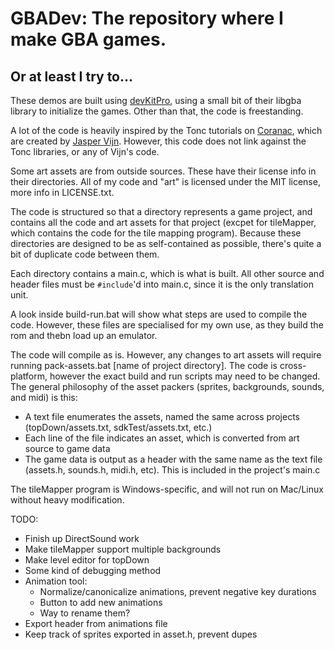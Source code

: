 GBADev: The repository where I make GBA games.
===========================
Or at least I try to...
---------------------------

These demos are built using [devKitPro](http://devkitpro.org/), using a small bit of their libgba library to initialize the games.  Other than that, the code is freestanding.

A lot of the code is heavily inspired by the Tonc tutorials on [Coranac](http://www.coranac.com/tonc/text/toc.htm), which are created by [Jasper Vijn](http://www.coranac.com).  However, this code does not link against the Tonc libraries, or any of Vijn's code. 

Some art assets are from outside sources.  These have their license info in their directories.  All of my code and "art" is licensed under the MIT license, more info in LICENSE.txt.

The code is structured so that a directory represents a game project, and contains all the code and art assets for that project (excpet for tileMapper, which contains the code for the tile mapping program).  Because these directories are designed to be as self-contained as possible, there's quite a bit of duplicate code between them.

Each directory contains a main.c, which is what is built.  All other source and header files must be `#include`'d into main.c, since it is the only translation unit.
 
A look inside build-run.bat will show what steps are used to compile the code.  However, these files are specialised for my own use, as they build the rom and thebn load up an emulator.

The code will compile as is.  However, any changes to art assets will require running pack-assets.bat [name of project directory].  The code is cross-platform, however the exact build and run scripts may need to be changed.  The general philosophy of the asset packers (sprites, backgrounds, sounds, and midi) is this: 

 * A text file enumerates the assets, named the same across projects (topDown/assets.txt, sdkTest/assets.txt, etc.)
 * Each line of the file indicates an asset, which is converted from art source to game data
 * The game data is output as a header with the same name as the text file (assets.h, sounds.h, midi.h, etc).  This is included in the project's main.c

 
The tileMapper program is Windows-specific, and will not run on Mac/Linux without heavy modification.

TODO:
 * Finish up DirectSound work
 * Make tileMapper support multiple backgrounds
 * Make level editor for topDown
 * Some kind of debugging method
 * Animation tool:
   - Normalize/canonicalize animations, prevent negative key durations
   - Button to add new animations
   - Way to rename them?
 * Export header from animations file
 * Keep track of sprites exported in asset.h, prevent dupes